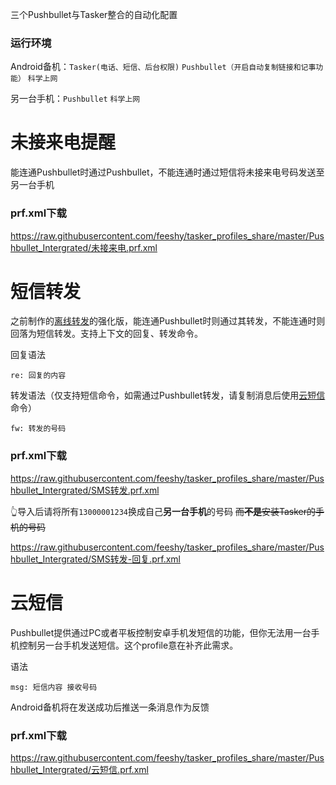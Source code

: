三个Pushbullet与Tasker整合的自动化配置

### 运行环境

Android备机：```Tasker(电话、短信、后台权限)``` ```Pushbullet（开启自动复制链接和记事功能）```  ```科学上网```

另一台手机：```Pushbullet``` ```科学上网```

# 未接来电提醒

能连通Pushbullet时通过Pushbullet，不能连通时通过短信将未接来电号码发送至另一台手机

### prf.xml下载

https://raw.githubusercontent.com/feeshy/tasker_profiles_share/master/Pushbullet_Intergrated/未接来电.prf.xml


# 短信转发

之前制作的[离线转发](https://github.com/feeshy/tasker_profiles_share/tree/master/Offline_SMS_Forward)的强化版，能连通Pushbullet时则通过其转发，不能连通时则回落为短信转发。支持上下文的回复、转发命令。

回复语法

    re: 回复的内容

转发语法（仅支持短信命令，如需通过Pushbullet转发，请复制消息后使用[云短信](#云短信)命令）

    fw: 转发的号码

### prf.xml下载

https://raw.githubusercontent.com/feeshy/tasker_profiles_share/master/Pushbullet_Intergrated/SMS转发.prf.xml

👆导入后请将所有```13000001234```换成自己**另一台手机**的号码 ~~而**不是**安装Tasker的手机的号码~~

https://raw.githubusercontent.com/feeshy/tasker_profiles_share/master/Pushbullet_Intergrated/SMS转发-回复.prf.xml

# 云短信
Pushbullet提供通过PC或者平板控制安卓手机发短信的功能，但你无法用一台手机控制另一台手机发送短信。这个profile意在补齐此需求。

语法

    msg: 短信内容 接收号码

Android备机将在发送成功后推送一条消息作为反馈

### prf.xml下载

https://raw.githubusercontent.com/feeshy/tasker_profiles_share/master/Pushbullet_Intergrated/云短信.prf.xml
